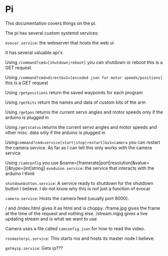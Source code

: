 # Pi
This documentation covers things on the pi. 

The pi has several custom systemd services:

`evocar.service`: the webserver that hosts the web ui

It has several valuable api's

Using `/command?cmd=[shutdown|reboot]` you can shutdown or reboot this is a GET request

Using `/command?cmd=direct&v1=[encoded json for motor speeds/positions]` this is a GET request

Using `/getpositions` return the saved waypoints for each program

Using `/getkits` return the names and data of custom kits of the arm

Using `/getpos` returns the current servo angles and motor speeds only if the arduino is plugged in

Using `/getstatus` returns the current servo angles and motor speeds and other misc. data only if the arduino is plugged in

Using`command?cmd=service[start|stop|restart]&v1=camera` you can restart the camera service. As far as I can tell this only works with the camera service

Using `/camconfig` you use &name=[framerate|port|resolution]&value=[<anything>]&type=[int|string]
`evoduino.service`: the service that interacts with the arduino I think

`shutdownbutton.service`: A service ready to shutdown for the shutdown button I believe. I do not know why this is not just a function of evocar

`camera.service`: Hosts the camera feed (usually port 8000). 

/ and /index.html gives it as html and is choppy. 
/frame.jpg gives the frame at the time of the request and nothing else. 
/stream.mjpg gives a live updating stream and is what we want to use

Camera uses a file called `camconfig.json` for how to read the video. 

`rosmasterpi.service`: This starts ros and hosts its master node I believe.

`getmyip.service`: Gets ip???



